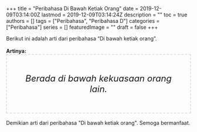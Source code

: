+++
title = "Peribahasa Di Bawah Ketiak Orang"
date = 2019-12-09T03:14:00Z
lastmod = 2019-12-09T03:14:24Z
description = ""
toc = true
authors = []
tags = ["Peribahasa", "Peribahasa D"]
categories = ["Peribahasa"]
series = []
featuredImage = ""
draft = false
+++

<div dir="ltr" style="text-align: left;" trbidi="on"><div style="text-align: justify;">Berikut ini adalah arti dari peribahasa “Di bawah ketiak orang”.</div><br /><div style="text-align: justify;"><b>Artinya:</b></div><div style="border: 2px dashed #ddd; font-size: 24px; height: auto; margin: 0 auto; padding: 50px; text-align: center; width: auto;"><i>Berada di bawah kekuasaan orang lain.</i></div><br /><div style="text-align: justify;">Demikian arti dari peribahasa "Di bawah ketiak orang". Semoga bermanfaat.</div></div>
